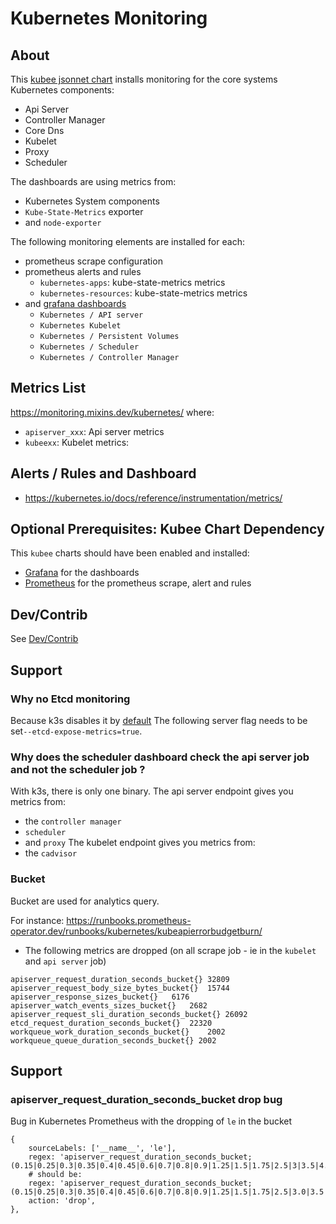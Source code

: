 # Kubernetes Monitoring


## About

This [kubee jsonnet chart](../../../docs/bin/kubee-chart.md#what-is-a-jsonnet-kubee-chart) installs monitoring for the core systems Kubernetes components:
* Api Server
* Controller Manager
* Core Dns
* Kubelet
* Proxy
* Scheduler


The dashboards are using metrics from:
* Kubernetes System components
* `Kube-State-Metrics` exporter
* and `node-exporter`


The following monitoring elements are installed for each:
* prometheus scrape configuration
* prometheus alerts and rules
  * `kubernetes-apps`: kube-state-metrics metrics
  * `kubernetes-resources`: kube-state-metrics metrics 
* and [grafana dashboards](https://monitoring.mixins.dev/kubernetes/#dashboards)
  * `Kubernetes / API server`
  * `Kubernetes Kubelet` 
  * `Kubernetes / Persistent Volumes`
  * `Kubernetes / Scheduler`
  * `Kubernetes / Controller Manager`


## Metrics List

https://monitoring.mixins.dev/kubernetes/
where:
* `apiserver_xxx`: Api server metrics
* `kubeexx`: Kubelet metrics:

## Alerts / Rules and Dashboard
* https://kubernetes.io/docs/reference/instrumentation/metrics/


## Optional Prerequisites: Kubee Chart Dependency

This `kubee` charts should have been enabled and installed:
  * [Grafana](../grafana/README.md) for the dashboards
  * [Prometheus](../prometheus/README.md) for the prometheus scrape, alert and rules


## Dev/Contrib

See [Dev/Contrib](contrib.md)

## Support 
### Why no Etcd monitoring

Because k3s disables it by [default](https://docs.k3s.io/cli/server#database)
The following server flag needs to be set`--etcd-expose-metrics=true`.

### Why does the scheduler dashboard check the api server job and not the scheduler job ?

With k3s, there is only one binary.
The api server endpoint gives you metrics from:
* the `controller manager`
* `scheduler`
* and `proxy`
The kubelet endpoint gives you metrics from:
* the `cadvisor`

### Bucket

Bucket are used for analytics query.

For instance: https://runbooks.prometheus-operator.dev/runbooks/kubernetes/kubeapierrorbudgetburn/

* The following metrics are dropped (on all scrape job - ie in the `kubelet` and `api server` job)
```
apiserver_request_duration_seconds_bucket{}	32809
apiserver_request_body_size_bytes_bucket{}	15744
apiserver_response_sizes_bucket{}	6176
apiserver_watch_events_sizes_bucket{}	2682
apiserver_request_sli_duration_seconds_bucket{}	26092
etcd_request_duration_seconds_bucket{}	22320
workqueue_work_duration_seconds_bucket{}	2002
workqueue_queue_duration_seconds_bucket{} 2002
```

## Support

### apiserver_request_duration_seconds_bucket drop bug 

Bug in Kubernetes Prometheus with the dropping of `le` in the bucket
```jsonnet
{
    sourceLabels: ['__name__', 'le'],
    regex: 'apiserver_request_duration_seconds_bucket;(0.15|0.25|0.3|0.35|0.4|0.45|0.6|0.7|0.8|0.9|1.25|1.5|1.75|2.5|3|3.5|4.5|6|7|8|9|15|25|30|50)',
    # should be:
    regex: 'apiserver_request_duration_seconds_bucket;(0.15|0.25|0.3|0.35|0.4|0.45|0.6|0.7|0.8|0.9|1.25|1.5|1.75|2.5|3.0|3.5|4.5|6.0|7.0|8.0|9.0|15.0|25.0|30.0|50.0)',
    action: 'drop',
},
```